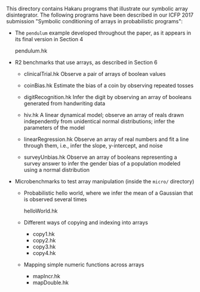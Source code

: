 This directory contains Hakaru programs that illustrate our symbolic
array disintegrator. The following programs have been described in our
ICFP 2017 submission "Symbolic conditioning of arrays in probabilistic
programs":

* The `pendulum` example developed throughout the paper, as it appears
  in its final version in Section 4

    pendulum.hk
    
* R2 benchmarks that use arrays, as described in Section 6

    * clinicalTrial.hk
      Observe a pair of arrays of boolean values
    
    * coinBias.hk
      Estimate the bias of a coin by observing repeated tosses
      
    * digitRecognition.hk 
      Infer the digit by observing an array of booleans generated
      from handwriting data
      
    * hiv.hk
      A linear dynamical model; observe an array of reals drawn 
      independently from unidentical normal distributions; infer
      the parameters of the model
      
    * linearRegression.hk
      Observe an array of real numbers and fit a line through
      them, i.e., infer the slope, y-intercept, and noise
      
    * surveyUnbias.hk
      Observe an array of booleans representing a survey answer
      to infer the gender bias of a population modeled using a
      normal distribution
      
* Microbenchmarks to test array manipulation (inside the `micro/`
  directory)
    
    * Probabilistic hello world, where we infer the mean of a Gaussian
      that is observed several times
        
        helloWorld.hk

    * Different ways of copying and indexing into arrays
        
        * copy1.hk
        * copy2.hk
        * copy3.hk
        * copy4.hk

    * Mapping simple numeric functions across arrays
       
        * mapIncr.hk
        * mapDouble.hk
        
               
      
